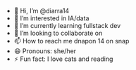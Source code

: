 - 👋 Hi, I’m @diarra14
- 👀 I’m interested in IA/data
- 🌱 I’m currently learning fullstack dev
- 💞️ I’m looking to collaborate on 
- 📫 How to reach me dnapon 14 on snap
- 😄 Pronouns: she/her
- ⚡ Fun fact: I love cats and reading

<!---
diarra14/diarra14 is a ✨ special ✨ repository because its `README.md` (this file) appears on your GitHub profile.
You can click the Preview link to take a look at your changes.
--->
